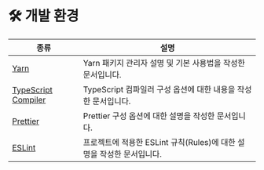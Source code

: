 # 🛠️ 개발 환경

| 종류 | 설명 |
|--|--|
| [Yarn](./yarn.md) | Yarn 패키지 관리자 설명 및 기본 사용법을 작성한 문서입니다. |
| [TypeScript Compiler](./typescript_compiler.md) | TypeScript 컴파일러 구성 옵션에 대한 내용을 작성한 문서입니다. |
| [Prettier](./prettier.md) | Prettier 구성 옵션에 대한 설명을 작성한 문서입니다.|
| [ESLint](./eslint.md) | 프로젝트에 적용한 ESLint 규칙(Rules)에 대한 설명을 작성한 문서입니다. |